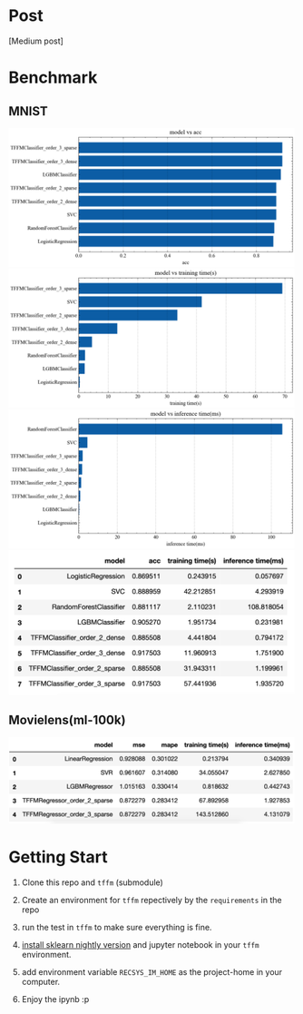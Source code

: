 # Post

[Medium post]

# Benchmark

## MNIST

<img src='./asserts/model vs acc.png'></img>
<img src='./asserts/model vs training time(s).png'></img>
<img src='./asserts/model vs inference time(ms).png'></img>
<img src='./asserts/mnist_summary.png'></img>

## Movielens(ml-100k)

<img src='./asserts/ml-100k_summary.png'></img>

# Getting Start

1. Clone this repo and `tffm` (submodule)
2. Create an environment for `tffm` repectively by the `requirements` in the repo
3. run the test in `tffm` to make sure everything is fine.
4. [install sklearn nightly version](https://scikit-learn.org/stable/developers/advanced_installation.html) and jupyter notebook in your `tffm` environment.

5. add environment variable `RECSYS_IM_HOME` as the project-home in your computer.

6. Enjoy the ipynb :p
